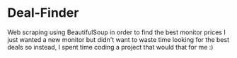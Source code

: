 # Deal-Finder
Web scraping using BeautifulSoup in order to find the best monitor prices
I just wanted a new monitor but didn't want to waste time looking for the best deals so instead, I spent time coding a project that would that for me :)
